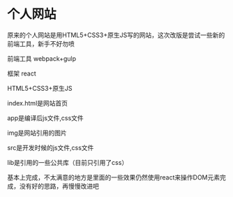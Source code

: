 # 个人网站


原来的个人网站是用HTML5+CSS3+原生JS写的网站，这次改版是尝试一些新的前端工具，新手不好勿喷

前端工具 webpack+gulp

框架 react

HTML5+CSS3+原生JS


index.html是网站首页

app是编译后js文件,css文件

img是网站引用的图片

src是开发时候的js文件,css文件

lib是引用的一些公共库（目前只引用了css）

基本上完成，不太满意的地方是里面的一些效果仍然使用react来操作DOM元素完成，没有好的思路，再慢慢改进吧


